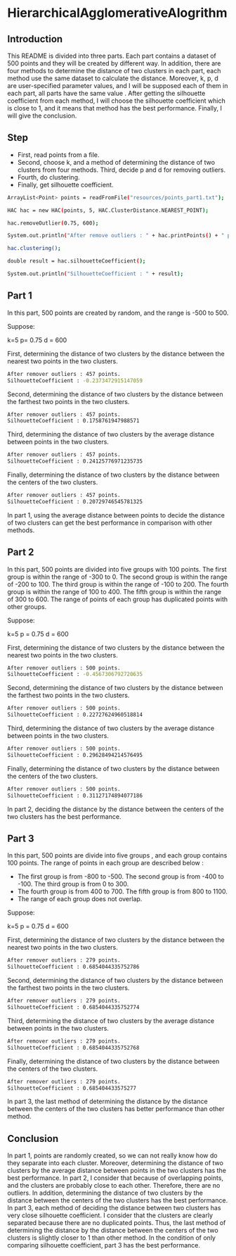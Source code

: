 # HierarchicalAgglomerativeAlogrithm #

## Introduction ##

This README is divided into three parts. Each part contains a dataset of 500 points and they will be created by different way. In addition, there are four methods to determine the distance of two clusters in each part, each method use the same dataset to calculate the distance. Moreover, k, p, d are user-specified parameter values, and I will be supposed each of them in each part, all parts have the same value . After getting the silhouette coefficient from each method, I will choose the silhouette coefficient which is close to 1, and it means that method has the best performance. Finally, I will give the conclusion. 

## Step ##
* First, read points from a file.
* Second, choose k, and a method of determining the distance of two clusters from four methods. Third, decide p and d for removing outliers.
* Fourth, do clustering.
* Finally, get silhouette coefficient.

```bash
ArrayList<Point> points = readFromFile("resources/points_part1.txt");

HAC hac = new HAC(points, 5, HAC.ClusterDistance.NEAREST_POINT);

hac.removeOutlier(0.75, 600);

System.out.println("After remove outliers : " + hac.printPoints() + " points.");

hac.clustering();

double result = hac.silhouetteCoefficient();

System.out.println("SilhouetteCoefficient : " + result);
```

## Part 1 ##

In this part, 500 points are created by random, and the range is -500 to 500.

Suppose: 

k=5
p= 0.75
d = 600

First, determining the distance of two clusters by the distance between the nearest two points in
the two clusters.

```bash
After remover outliers : 457 points.
SilhouetteCoefficient : -0.2373472915147059
```

Second, determining the distance of two clusters by the distance between the farthest two points in the two clusters.

```bash
After remover outliers : 457 points.
SilhouetteCoefficient : 0.1758761947988571
```

Third, determining the distance of two clusters by the average distance between points in the two clusters.

```bash
After remover outliers : 457 points.
SilhouetteCoefficient : 0.24125776971235735
```

Finally, determining the distance of two clusters by the distance between the centers of the two clusters.

```bash
After remover outliers : 457 points.
SilhouetteCoefficient : 0.20729746545781325
```
In part 1, using the average distance between points to decide the distance of two clusters can get the best performance in comparison with other methods.

## Part 2 ##

In this part, 500 points are divided into five groups with 100 points. The first group is within the range of -300 to 0. The second group is within the range of -200 to 100. The third group is within the range of -100 to 200. The fourth group is within the range of 100 to 400. The fifth group is within the range of 300 to 600. The range of points of each group has duplicated points with other groups.

Suppose:

k=5
p = 0.75 
d = 600

First, determining the distance of two clusters by the distance between the nearest two points in
the two clusters.

```bash
After remover outliers : 500 points.
SilhouetteCoefficient : -0.4567306792720635
```

Second, determining the distance of two clusters by the distance between the farthest two points in the two clusters.

```bash
After remover outliers : 500 points.
SilhouetteCoefficient : 0.22727624960518814
```

Third, determining the distance of two clusters by the average distance between points in the
two clusters.

```bash
After remover outliers : 500 points.
SilhouetteCoefficient : 0.29628494214576495
```

Finally, determining the distance of two clusters by the distance between the centers of the two clusters.


```bash
After remover outliers : 500 points.
SilhouetteCoefficient : 0.31127174894077186
```

In part 2, deciding the distance by the distance between the centers of the two clusters has the best performance.

## Part 3 ##


In this part, 500 points are divide into five groups , and each group contains 100 points. The range of points in each group are described below :

* The first group is from -800 to -500. The second group is from -400 to -100. The third group is from 0 to 300.
* The fourth group is from 400 to 700. The fifth group is from 800 to 1100.
* The range of each group does not overlap.

Suppose: 

k=5
p = 0.75 
d = 600

First, determining the distance of two clusters by the distance between the nearest two points in
the two clusters.

```bash
After remover outliers : 279 points.
SilhouetteCoefficient : 0.6854044335752786
```

Second, determining the distance of two clusters by the distance between the farthest two points in the two clusters.

```bash
After remover outliers : 279 points.
SilhouetteCoefficient : 0.6854044335752774
```

Third, determining the distance of two clusters by the average distance between points in the two clusters.

```bash
After remover outliers : 279 points.
SilhouetteCoefficient : 0.6854044335752768
```

Finally, determining the distance of two clusters by the distance between the centers of the two clusters.

```bash
After remover outliers : 279 points.
SilhouetteCoefficient : 0.685404433575277
```

In part 3, the last method of determining the distance by the distance between the centers of the two clusters has better performance than other method.

## Conclusion ##

In part 1, points are randomly created, so we can not really know how do they separate into each cluster. Moreover, determining the distance of two clusters by the average distance between points in the two clusters has the best performance. In part 2, I consider that because of overlapping points, and the clusters are probably close to each other. Therefore, there are no outliers. In addition, determining the distance of two clusters by the distance between the centers of the two clusters has the best performance. In part 3, each method of deciding the distance between two clusters has very close silhouette coefficient. I consider that the clusters are clearly separated because there are no duplicated points. Thus, the last method of determining the distance by the distance between the centers of the two clusters is slightly closer to 1 than other method. In the condition of only comparing silhouette coefficient, part 3 has the best performance.

